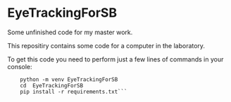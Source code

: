 # EyeTrackingForSB
Some unfinished code for my master work.

This repositiry contains some code for a computer in the laboratory.

To get this code you need to perform just a few lines of commands in your console:
``` git clone git@github.com:Rompil/EyeTrackingForSB.git
    python -m venv EyeTrackingForSB
    cd  EyeTrackingForSB
    pip install -r requirements.txt```

